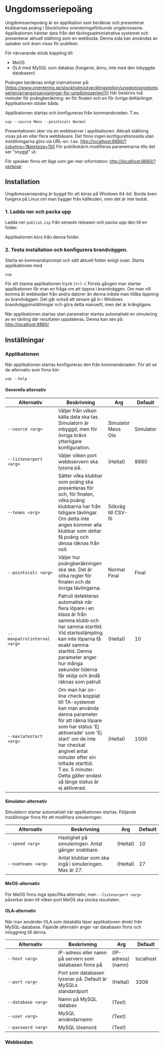 # Ungdomsseriepoäng

Ungdomsseriepoäng är en applikation som beräknar och presenterar klubbarnas poäng i Stockholms
orienteringsförbunds ungdomsserie. Applikationen hämtar data från det tävlingsadministrativa
systemet och presenterar aktuell ställning som en webbsida. Denna sida kan användas av speaker och även visas för publiken.

För närvarande stöds koppling till:

* MeOS
* OLA med MySQL som databas (fungerar, ännu, inte med den inbyggda databasen)

Poängen beräknas enligt instruktioner på:
[https://www.orientering.se/stockholm/utvecklingsmiljon/ungdom/ungdomsserien/arrangorsanvisningar-for-ungdomsserien/]()
Här beskrivs två metoder för poängberäkning: en för finalen och en för övriga deltävlingar. Applikationen stöder båda.

Applikationen startas och konfigureras från kommandoraden. T.ex.

```
usp --source Meos --pointscalc Normal
```

Presentationen sker via en webbserver i applikationen. Aktuell ställning visas på en eller flera webbläsare. Det finns ingen konfigurationssida utan inställningarna görs via URL-en. t.ex.
[http://localhost:8880/?columns=1&textsize=150]()
För publikskärm modifieras parametrarna tills det ser "snyggt" ut.

För speaker finns ett läge som ger mer information:
[http://localhost:8880/?verbose]()

## Installation

Ungdomsseriepoäng är byggd för att köras på Windows 64-bit. Borde även fungera på Linux om man bygger från källkoden, men det är inte testat.

### 1. Ladda ner och packa upp

Ladda ner `publish.zip` från senaste releasen
och packa upp den till en folder.

Applikationen körs från denna folder.

### 2.  Testa installation och konfigurera brandväggen.

Starta en kommandoprompt och sätt aktuell folder enligt ovan. Starta applikationen med

```
usp
```

För att stanna applikationen tryck `Ctrl-C`
Första gången man startar applikationen får man en fråga om att öppna i brandväggen. Om man vill komma åt webbsidan från andra datorer än denna måste man tillåta öppning av brandväggen. Det går också att senare gå in i Windows brandväggsinställningar och göra detta manuellt, men det är krångligare.

När applikationen startas utan parametrar startas automatiskt en simulering av en tävling där resultaten uppdateras. Denna kan ses på:
[http://localhost:8880/]()

## Inställningar

### Applikationen

När applikationen startas konfigureras den från kommandoraden. För att se de alternativ som finns kör:

```
usp --help
```

#### Generella alternativ

| <div style="width:150px">Alternativ</div> | Beskrivning | Arg | Default |
|-------------------------------------------| ----------- | --- | ------- |
| `--source <arg>`                         | Väljer från vilken källa data ska tas. Simulatorn är inbyggd, men för övriga krävs ytterligare konfiguration. | Simulator<br/>Meos<br/>Ola | Simulator |
| `--listenerport <arg>`                   | Väljer vilken port webbservern ska lyssna på. | (Heltal) | 8880 |
| `--teams <arg>`                          | Sätter vilka klubbar som poäng ska presenteras för och, för finalen, vilka poäng klubbarna har från tidigare tävlingar. Om detta inte anges kommer alla klubbar som deltar få poäng och dessa räknas från noll. | Sökväg till CSV-fil | |
| `--pointscalc <arg>`                     | Väljer hur poängberäkningen ska ske. Det är olika regler för finalen och de övriga tävlingarna. | Normal<br/>Final | Final |
| `--maxpatrolinterval <arg>`              | Patrull detekteras automatisk när flera löpare i en klass är från samma klubb och har samma starttid. Vid startsstämpling kan inte löparna få exakt samma starttid. Denna parameter anger hur många sekunder tiderna får skilja och ändå räknas som patrull | (Heltal) | 10 |
| `--maxlatestart <arg>`                   | Om man har on-line check kopplat till TA-systemet kan man använda denna parameter för att räkna löpare som har status 'Ej aktiverade' som 'Ej start' om de inte har checkat angivet antal minuter efter sin lottade starttid. T.ex. 5 minuter. Detta gäller endast så länge status är ej aktiverad.  | (Heltal) | 1000 |

#### Simulator-alternativ
Simulatorn startar automatiskt när applikationen startas. Följande inställningar finns för att modifiera simuleringen.

| <div style="width:150px">Alternativ</div> | Beskrivning | Arg | Default |
|-------------------------------------------| ----------- | --- | ------- |
| `--speed <arg>`                           | Hastighet på simuleringen. Antal gånger snabbare. | (Heltal) | 10 |
| `--numteams <arg>`                        | Antal klubbar som ska ingå i simuleringen. Max är 27. | (Heltal) |  27 |

#### MeOS-alternativ

För MeOS finns inga specifika alternativ, men `--listenerport <arg>` påverkar även till vilken port MeOS ska skicka resultaten.

#### OLA-alternativ

När man använder OLA som datakälla läser applikationen direkt från MySQL-database. Fäjande alternativ anger var databasen finns och inloggning till denna.

| <div style="width:150px">Alternativ</div> | Beskrivning | Arg | Default |
|-------------------------------------------| ----------- | --- | ------- |
| `--host <arg>` | IP-adress eller namn på servern som databasen finns på | (IP-adress)<br/>(namn) | localhost  |
| `--port <arg>` | Port som databasen lyssnar på. Default är MySQLs standardport | (Heltal) | 3306 |
| `--database <arg>` | Namn på MySQL databas | (Text) |  |
| `--user <arg>` | MySQL användarnamn | (Text) |  |
| `--password <arg>` | MySQL lösenord | (Text) |  |

### Webbsidan
```


